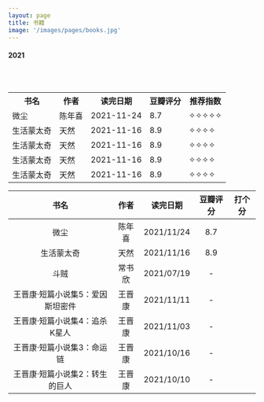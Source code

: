 ```yaml
---
layout: page
title: 书籍
image: '/images/pages/books.jpg'
---
```


#### 2021

<table>
    <caption></caption>
    <tr>
　　　　　<th>书名</th>
         <th>作者</th>
         <th>读完日期</th>
         <th>豆瓣评分</th>
         <th>推荐指数</th>
　　</tr>
　　<tr>
　　　　　<td>微尘</td>
　　　　　<td>陈年喜</td>
　　　　　<td>2021-11-24</td>
　　　　　<td>8.7</td>
　　　　　<td>✧✧✧✧✧</td>
　　</tr>
　　<tr>
　　　　　<td>生活蒙太奇</td>
　　　　　<td>天然</td>
　　　　　<td>2021-11-16</td>
　　　　　<td>8.9</td>
　　　　　<td>✧✧✧✧</td>
　　</tr>
　　<tr>
　　　　　<td>生活蒙太奇</td>
　　　　　<td>天然</td>
　　　　　<td>2021-11-16</td>
　　　　　<td>8.9</td>
　　　　　<td>✧✧✧✧</td>
　　</tr>
　　<tr>
　　　　　<td>生活蒙太奇</td>
　　　　　<td>天然</td>
　　　　　<td>2021-11-16</td>
　　　　　<td>8.9</td>
　　　　　<td>✧✧✧✧</td>
　　</tr>
　　<tr>
　　　　　<td>生活蒙太奇</td>
　　　　　<td>天然</td>
　　　　　<td>2021-11-16</td>
　　　　　<td>8.9</td>
　　　　　<td>✧✧✧✧</td>
　　</tr>
</table>

|                    书名                     |        作者        |  读完日期  | 豆瓣评分 | 打个分 |
| :-----------------------------------------: | :----------------: | :--------: | :------: | :----: |
|                    微尘                     |       陈年喜       | 2021/11/24 |   8.7    |        |
|                 生活蒙太奇                  |        天然        | 2021/11/16 |   8.9    |        |
|                    斗贼                     |       常书欣       | 2021/07/19 |    -     |        |
|      王晋康·短篇小说集5：爱因斯坦密件       |       王晋康       | 2021/11/11 |    -     |        |
|        王晋康·短篇小说集4：追杀K星人        |       王晋康       | 2021/11/03 |    -     |        |
|         王晋康·短篇小说集3：命运链          |       王晋康       | 2021/10/16 |    -     |        |
|       王晋康·短篇小说集2：转生的巨人        |       王晋康       | 2021/10/10 |    -     |        |